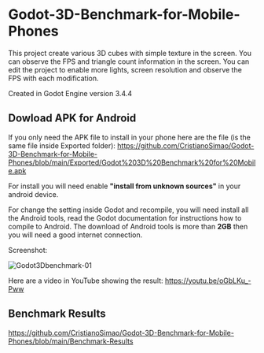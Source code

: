 # Godot-3D-Benchmark-for-Mobile-Phones
This project create various 3D cubes with simple texture in the screen. You can observe the FPS and triangle count information in the screen. You can edit the project to enable more lights, screen resolution and observe the FPS with each modification.

Created in Godot Engine version 3.4.4

## Dowload APK for Android
If you only need the APK file to install in your phone here are the file (is the same file inside Exported folder):
https://github.com/CristianoSimao/Godot-3D-Benchmark-for-Mobile-Phones/blob/main/Exported/Godot%203D%20Benchmark%20for%20Mobile.apk

For install you will need enable **"install from unknown sources"** in your android device.

For change the setting inside Godot and recompile, you will need install all the Android tools, read the Godot documentation for instructions how to compile to Android. The download of Android tools is more than **2GB** then you will need a good internet connection.

Screenshot:

![Godot3Dbenchmark-01](https://user-images.githubusercontent.com/40866219/187093272-419510e7-6aff-47f1-8bf0-e974a5d126e0.jpg)

Here are a video in YouTube showing the result:
https://youtu.be/oGbLKu_-Pww

## Benchmark Results
https://github.com/CristianoSimao/Godot-3D-Benchmark-for-Mobile-Phones/blob/main/Benchmark-Results
